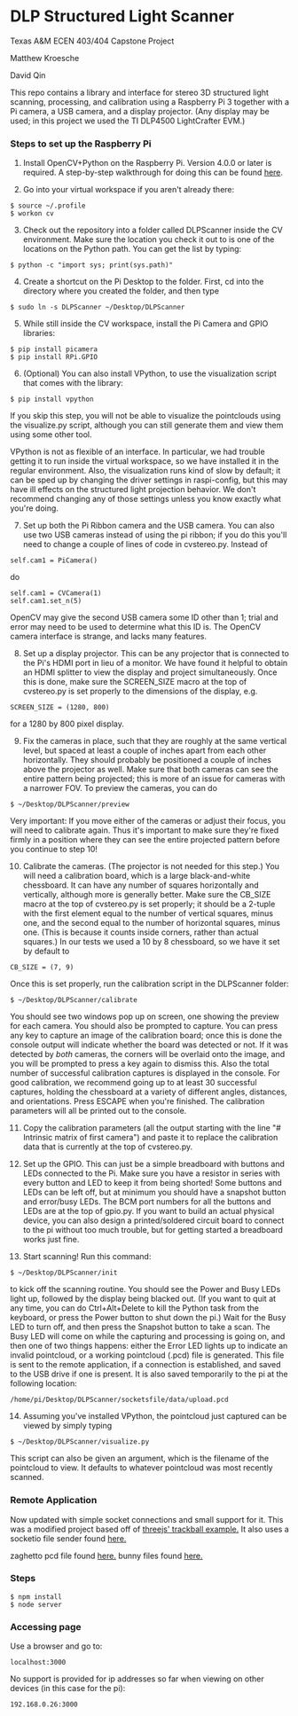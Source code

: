 # DLP Structured Light Scanner
Texas A&M ECEN 403/404 Capstone Project

Matthew Kroesche

David Qin

This repo contains a library and interface for stereo 3D structured light scanning, processing, and calibration using a Raspberry Pi 3 together with a Pi camera, a USB camera, and a display projector. (Any display may be used; in this project we used the TI DLP4500 LightCrafter EVM.)

### Steps to set up the Raspberry Pi

1. Install OpenCV+Python on the Raspberry Pi. Version 4.0.0 or later is required. A step-by-step walkthrough for doing this can be found [here](https://www.pyimagesearch.com/2018/09/26/install-opencv-4-on-your-raspberry-pi).

2. Go into your virtual workspace if you aren't already there:
```
$ source ~/.profile
$ workon cv
```

3. Check out the repository into a folder called DLPScanner inside the CV environment. Make sure the location you check it out to is one of the locations on the Python path. You can get the list by typing:
```
$ python -c "import sys; print(sys.path)"
```

4. Create a shortcut on the Pi Desktop to the folder. First, cd into the directory where you created the folder, and then type
```
$ sudo ln -s DLPScanner ~/Desktop/DLPScanner
```

5. While still inside the CV workspace, install the Pi Camera and GPIO libraries:
```
$ pip install picamera
$ pip install RPi.GPIO
```

6. (Optional) You can also install VPython, to use the visualization script that comes with the library:
```
$ pip install vpython
```
If you skip this step, you will not be able to visualize the pointclouds using the visualize.py script, although you can still generate them and view them using some other tool.

VPython is not as flexible of an interface. In particular, we had trouble getting it to run inside the virtual workspace, so we have installed it in the regular environment. Also, the visualization runs kind of slow by default; it can be sped up by changing the driver settings in raspi-config, but this may have ill effects on the structured light projection behavior. We don't recommend changing any of those settings unless you know exactly what you're doing.

7. Set up both the Pi Ribbon camera and the USB camera. You can also use two USB cameras instead of using the pi ribbon; if you do this you'll need to change a couple of lines of code in cvstereo.py. Instead of
```
self.cam1 = PiCamera()
```
do
```
self.cam1 = CVCamera(1)
self.cam1.set_n(5)
```
OpenCV may give the second USB camera some ID other than 1; trial and error may need to be used to determine what this ID is. The OpenCV camera interface is strange, and lacks many features.

8. Set up a display projector. This can be any projector that is connected to the Pi's HDMI port in lieu of a monitor. We have found it helpful to obtain an HDMI splitter to view the display and project simultaneously. Once this is done, make sure the SCREEN_SIZE macro at the top of cvstereo.py is set properly to the dimensions of the display, e.g.
```
SCREEN_SIZE = (1280, 800)
```
for a 1280 by 800 pixel display.

9. Fix the cameras in place, such that they are roughly at the same vertical level, but spaced at least a couple of inches apart from each other horizontally. They should probably be positioned a couple of inches above the projector as well. Make sure that both cameras can see the entire pattern being projected; this is more of an issue for cameras with a narrower FOV. To preview the cameras, you can do
```
$ ~/Desktop/DLPScanner/preview
```
Very important: If you move either of the cameras or adjust their focus, you will need to calibrate again. Thus it's important to make sure they're fixed firmly in a position where they can see the entire projected pattern before you continue to step 10!

10. Calibrate the cameras. (The projector is not needed for this step.) You will need a calibration board, which is a large black-and-white chessboard. It can have any number of squares horizontally and vertically, although more is generally better. Make sure the CB_SIZE macro at the top of cvstereo.py is set properly; it should be a 2-tuple with the first element equal to the number of vertical squares, minus one, and the second equal to the number of horizontal squares, minus one. (This is because it counts inside corners, rather than actual squares.) In our tests we used a 10 by 8 chessboard, so we have it set by default to
```
CB_SIZE = (7, 9)
```
Once this is set properly, run the calibration script in the DLPScanner folder:
```
$ ~/Desktop/DLPScanner/calibrate
```
You should see two windows pop up on screen, one showing the preview for each camera. You should also be prompted to capture. You can press any key to capture an image of the calibration board; once this is done the console output will indicate whether the board was detected or not. If it was detected by *both* cameras, the corners will be overlaid onto the image, and you will be prompted to press a key again to dismiss this. Also the total number of successful calibration captures is displayed in the console. For good calibration, we recommend going up to at least 30 successful captures, holding the chessboard at a variety of different angles, distances, and orientations. Press ESCAPE when you're finished. The calibration parameters will all be printed out to the console.

11. Copy the calibration parameters (all the output starting with the line "# Intrinsic matrix of first camera") and paste it to replace the calibration data that is currently at the top of cvstereo.py.

12. Set up the GPIO. This can just be a simple breadboard with buttons and LEDs connected to the Pi. Make sure you have a resistor in series with every button and LED to keep it from being shorted! Some buttons and LEDs can be left off, but at minimum you should have a snapshot button and error/busy LEDs. The BCM port numbers for all the buttons and LEDs are at the top of gpio.py. If you want to build an actual physical device, you can also design a printed/soldered circuit board to connect to the pi without too much trouble, but for getting started a breadboard works just fine.

13. Start scanning! Run this command:
```
$ ~/Desktop/DLPScanner/init
```
to kick off the scanning routine. You should see the Power and Busy LEDs light up, followed by the display being blacked out. (If you want to quit at any time, you can do Ctrl+Alt+Delete to kill the Python task from the keyboard, or press the Power button to shut down the pi.) Wait for the Busy LED to turn off, and then press the Snapshot button to take a scan. The Busy LED will come on while the capturing and processing is going on, and then one of two things happens: either the Error LED lights up to indicate an invalid pointcloud, or a working pointcloud (.pcd) file is generated. This file is sent to the remote application, if a connection is established, and saved to the USB drive if one is present. It is also saved temporarily to the pi at the following location:
```
/home/pi/Desktop/DLPScanner/socketsfile/data/upload.pcd
```

14. Assuming you've installed VPython, the pointcloud just captured can be viewed by simply typing
```
$ ~/Desktop/DLPScanner/visualize.py
```
This script can also be given an argument, which is the filename of the pointcloud to view. It defaults to whatever pointcloud was most recently scanned.






### Remote Application

Now updated with simple socket connections and small support for it.
This was a modified project based off of [threejs' trackball example.](https://threejs.org/examples/misc_controls_trackball.html)
It also uses a socketio file sender found [here.](https://github.com/rico345100/socket.io-file-example)


zaghetto pcd file found [here.](http://groovemechanic.net/three.js/examples/models/pcd/)
bunny files found [here.](https://github.com/PointCloudLibrary/pcl/tree/master/test)

### Steps
```
$ npm install
$ node server
```
### Accessing page
Use a browser and go to:
```
localhost:3000
```

No support is provided for ip addresses so far when viewing on other devices (in this case for the pi):
```
192.168.0.26:3000
```
